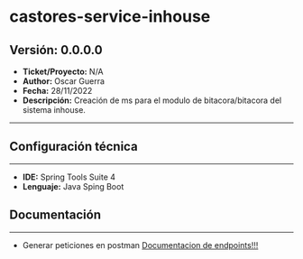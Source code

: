 # castores-service-inhouse

## Versión: 0.0.0.0
- __Ticket/Proyecto:__ N/A
- __Author:__  Oscar Guerra
- __Fecha:__ 28/11/2022
- __Descripción:__ Creación de ms para el modulo de bitacora/bitacora del sistema inhouse.
--------

## Configuración técnica
-------------
- __IDE:__ Spring Tools Suite 4
- __Lenguaje:__ Java Sping Boot

## Documentación
-------------
- Generar peticiones en postman 
[Documentacion de endpoints!!!](docs.md)
